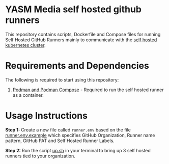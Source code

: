 # YASM Media self hosted github runners

This repository contains scripts, Dockerfile and Compose files for running Self Hosted GitHub Runners mainly to communicate with the [self hosted kubernetes cluster](https://github.com/YASM-Media/cluster).

# Requirements and Dependencies

The following is required to start using this repository:
1. [Podman and Podman Compose](https://podman.io/) - Required to run the self hosted runner as a container.

# Usage Instructions

**Step 1:** Create a new file called `runner.env` based on the file [runner.env.example](./runner.env.example) which specifies GitHub Organization, Runner name pattern, GitHub PAT and Self Hosted Runner Labels.

**Step 2:** Run the script [up.sh](./up.sh) in your terminal to bring up 3 self hosted runners tied to your organization.
